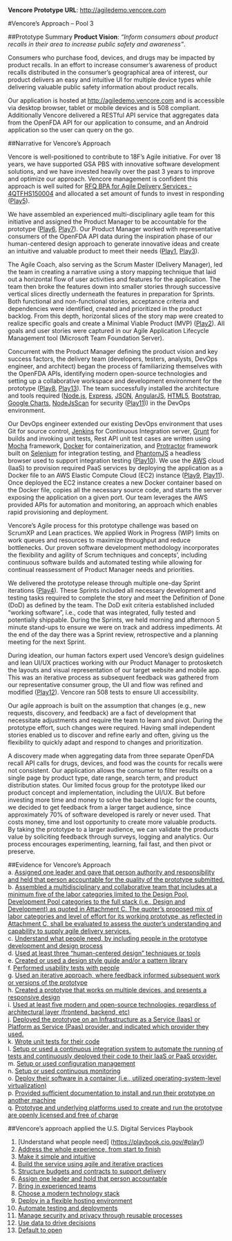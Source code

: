 **Vencore Prototype URL**:  http://agiledemo.vencore.com  

#Vencore’s Approach – Pool 3

##Prototype Summary
**Product Vision</b>**:  _“Inform consumers about product recalls in their area to increase public safety and awareness”_. 

Consumers who purchase food, devices, and drugs may be impacted by product recalls. In an effort to increase consumer’s awareness of product recalls distributed in the consumer’s geographical area of interest, our product delivers an easy and intuitive UI for multiple device types while delivering valuable public safety information about product recalls. 

Our application is hosted at http://agiledemo.vencore.com and is accessible via desktop browser, tablet or mobile devices and is 508 compliant.  Additionally Vencore delivered a RESTful API service that aggregates data from the OpenFDA API for our application to consume, and an Android application so the user can query on the go.

##Narrative for Vencore’s Approach

Vencore is well-positioned to contribute to 18F’s Agile initiative. For over 18 years, we have supported GSA PBS with innovative software development solutions, and we have invested heavily over the past 3 years to improve and optimize our approach.  Vencore management is confident this approach is well suited for [RFQ BPA for Agile Delivery Services - 4QTFHS150004](https://pages.18f.gov/ads-bpa/assets/ADS_RFQ_Final.pdf) and allocated a set amount of funds to invest in responding ([Play5](https://playbook.cio.gov/#play5)). 

We have assembled an experienced multi-disciplinary agile team for this initiative and assigned the Product Manager to be accountable for the prototype ([Play6](https://playbook.cio.gov/#play6), [Play7](https://playbook.cio.gov/#play7)).  Our Product  Manager worked with representative consumers of the OpenFDA API data during the inspiration phase of our human-centered design approach to generate innovative ideas and create an intuitive and valuable product to meet their needs ([Play1](https://playbook.cio.gov/#play1), [Play3](https://playbook.cio.gov/#play3)).  

The Agile Coach, also serving as the Scrum Master (Delivery Manager), led the team in creating a narrative using a story mapping technique that laid out a horizontal flow of user activities and features for the application.  The team then broke the features down into smaller stories through successive vertical slices directly underneath the features in preparation for Sprints.  Both functional and non-functional stories, acceptance criteria and dependencies were identified, created and prioritized in the product backlog.  From this depth, horizontal slices of the story map were created to realize specific goals and create a Minimal Viable Product (MVP) ([Play2](https://playbook.cio.gov/#play2)).   All goals and user stories were captured in our Agile Application Lifecycle Management tool (Microsoft Team Foundation Server). 

Concurrent with the Product Manager defining the product vision and key success factors, the delivery team (developers, testers, analysts, DevOps engineer, and architect) began the process of familiarizing themselves with the OpenFDA APIs, identifying modern open-source technologies and setting up a collaborative workspace and development environment for the prototype ([Play8](https://playbook.cio.gov/#play8), [Play13](https://playbook.cio.gov/#play13)). The team successfully installed the architecture and tools required ([Node.js](https://nodejs.org/), [Express](http://expressjs.com/), [JSON](http://json.org/), [AngularJS](https://angular.io/), [HTML5](http://www.w3.org/TR/html5/), [Bootstrap](http://getbootstrap.com/), [Google Charts](https://developers.google.com/chart/interactive/docs/gallery/geochart), [NodeJsScan](http://opensecurity.in/nodejsscan/) for security ([Play11](https://playbook.cio.gov/#play11))) in the DevOps environment.

Our DevOps engineer extended our existing DevOps environment that uses Git for source control, [Jenkins](https://jenkins-ci.org/) for Continuous Integration server, [Grunt](http://gruntjs.com/) for builds and invoking unit tests, Rest API unit test cases are written using [Mocha](http://mochajs.org/) framework, [Docker](https://www.docker.com/) for containerization, and [Protractor](https://angular.github.io/protractor/) framework built on [Selenium](http://www.seleniumhq.org/) for integration testing, and [PhantomJS](http://phantomjs.org/) a headless browser used to support integration testing ([Play10](https://playbook.cio.gov/#play10)).  We use the [AWS](http://aws.amazon.com/) cloud (IaaS) to provision required PaaS services by deploying the application as a Docker file to an AWS Elastic Compute Cloud (EC2) instance ([Play9](https://playbook.cio.gov/#play9), [Play11](https://playbook.cio.gov/#play11)).  Once deployed the EC2 instance creates a new Docker container based on the Docker file, copies all the necessary source code, and starts the server exposing the application on a given port.  Our team leverages the AWS provided APIs for automation and monitoring, an approach which enables rapid provisioning and deployment. 

Vencore’s Agile process for this prototype challenge was based on ScrumXP and Lean practices. We applied Work in Progress (WIP) limits on work queues and resources to maximize throughput and reduce bottlenecks.  Our proven software development methodology incorporates the flexibility and agility of Scrum techniques and concepts’, including continuous software builds and automated testing while allowing for continual reassessment of Product Manager needs and priorities. 

We delivered the prototype release through multiple one-day Sprint iterations ([Play4](https://playbook.cio.gov/#play4)). These Sprints included all necessary development and testing tasks required to complete the story and meet the Definition of Done (DoD) as defined by the team.  The DoD exit criteria established included “working software”, i.e., code that was integrated, fully tested and potentially shippable.  During the Sprints, we held morning and afternoon 5 minute stand-ups to ensure we were on track and address impediments.  At the end of the day there was a Sprint review, retrospective and a planning meeting for the next Sprint.

During ideation, our human factors expert used Vencore’s design guidelines and lean UI/UX practices working with our Product Manager to protosketch the layouts and visual representation of our target website and mobile app.   This was an iterative process as subsequent feedback was gathered from our representative consumer group, the UI and flow was refined and modified ([Play12](https://playbook.cio.gov/#play12)).  Vencore ran 508 tests to ensure UI accessibility.

Our agile approach is built on the assumption that changes (e.g., new requests, discovery, and feedback) are a fact of development that necessitate adjustments and require the team to learn and pivot.   During the prototype effort, such changes were required.  Having small independent stories enabled us to discover and refine early and often, giving us the flexibility to quickly adapt and respond to changes and prioritization. 

A discovery made when aggregating data from three separate OpenFDA recall API calls for drugs, devices, and food was the counts for recalls were not consistent.  Our application allows the consumer to filter results on a single page by product type, date range, search term, and product distribution states.  Our limited focus group for the prototype liked our product concept and implementation, including the UI/UX.  But before investing more time and money to solve the backend logic for the counts, we decided to get feedback from a larger target audience, since approximately 70% of software developed is rarely or never used.  That costs money, time and lost opportunity to create more valuable products.  By taking the prototype to a larger audience, we can validate the products value by soliciting feedback through surveys, logging and analytics.  Our process encourages experimenting, learning, fail fast, and then pivot or preserve.

##Evidence for Vencore’s Approach  
a. [Assigned one leader and gave that person authority and responsibility and held that person accountable for the quality of the prototype submitted.](https://github.com/vencoreinc/18FAGILEPROTOTYPE/wiki/Evidence-a)  
b. [Assembled a multidisciplinary and collaborative team that includes at a minimum five of the labor categories limited to the Design Pool, Development Pool categories to the full stack (i.e., Design and Development) as quoted in Attachment C. The quoter’s proposed mix of labor categories and level of effort for its working prototype, as reflected in Attachment C, shall be evaluated to assess the quoter’s understanding and capability to supply agile delivery services.](https://github.com/vencoreinc/18FAGILEPROTOTYPE/wiki/Evidence-b)  
c. [Understand what people need, by including people in the prototype development and design process](https://github.com/vencoreinc/18FAGILEPROTOTYPE/wiki/Evidence-c)  
d. [Used at least three “human-centered design” techniques or tools](https://github.com/vencoreinc/18FAGILEPROTOTYPE/wiki/Evidence-d)  
e. [Created or used a design style guide and/or a pattern library](https://github.com/vencoreinc/18FAGILEPROTOTYPE/wiki/Evidence-e)  
f. [Performed usability tests with people](https://github.com/vencoreinc/18FAGILEPROTOTYPE/wiki/Evidence-f)  
g. [Used an iterative approach, where feedback informed subsequent work or versions of the prototype](https://github.com/vencoreinc/18FAGILEPROTOTYPE/wiki/Evidence-g)  
h. [Created a prototype that works on multiple devices, and presents a responsive design](https://github.com/vencoreinc/18FAGILEPROTOTYPE/wiki/Evidence-h)  
i. [Used at least five modern and open-source technologies, regardless of architectural layer (frontend, backend, etc)](https://github.com/vencoreinc/18FAGILEPROTOTYPE/wiki/Evidence-i)  
j. [Deployed the prototype on an Infrastructure as a Service (Iaas) or Platform as Service (Paas) provider, and indicated which provider they used.](https://github.com/vencoreinc/18FAGILEPROTOTYPE/wiki/Evidence-j)  
k. [Wrote unit tests for their code](https://github.com/vencoreinc/18FAGILEPROTOTYPE/wiki/Evidence-k)  
l. [Setup or used a continuous integration system to automate the running of tests and continuously deployed their code to their IaaS or PaaS provider.](https://github.com/vencoreinc/18FAGILEPROTOTYPE/wiki/Evidence-l)  
m. [Setup or used configuration management](https://github.com/vencoreinc/18FAGILEPROTOTYPE/wiki/Evidence-m)  
n. [Setup or used continuous monitoring](https://github.com/vencoreinc/18FAGILEPROTOTYPE/wiki/Evidence-n)  
o. [Deploy their software in a container (i.e., utilized operating-system-level virtualization)](https://github.com/vencoreinc/18FAGILEPROTOTYPE/wiki/Evidence-o)  
p. [Provided sufficient documentation to install and run their prototype on another machine](https://github.com/vencoreinc/18FAGILEPROTOTYPE/wiki/Evidence-p)  
q. [Prototype and underlying platforms used to create and run the prototype are openly licensed and free of charge](https://github.com/vencoreinc/18FAGILEPROTOTYPE/wiki/Evidence-q)    

##Vencore’s approach applied the U.S. Digital Services Playbook 

1.	[Understand what people need] (https://playbook.cio.gov/#play1)
2.	[Address the whole experience, from start to finish](https://playbook.cio.gov/#play2)
3.	[Make it simple and intuitive](https://playbook.cio.gov/#play3)
4.	[Build the service using agile and iterative practices](https://playbook.cio.gov/#play4)
5.	[Structure budgets and contracts to support delivery](https://playbook.cio.gov/#play5)
6.	[Assign one leader and hold that person accountable](https://playbook.cio.gov/#play6)
7.	[Bring in experienced teams](https://playbook.cio.gov/#play7)
8.	[Choose a modern technology stack](https://playbook.cio.gov/#play8)
9.	[Deploy in a flexible hosting environment](https://playbook.cio.gov/#play9)
10.	[Automate testing and deployments](https://playbook.cio.gov/#play10)
11.	[Manage security and privacy through reusable processes](https://playbook.cio.gov/#play11)
12.	[Use data to drive decisions](https://playbook.cio.gov/#play12)
13.	[Default to open](https://playbook.cio.gov/#play13)


